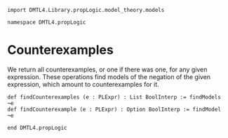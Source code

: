 ```lean
import DMTL4.Library.propLogic.model_theory.models

namespace DMTL4.propLogic
```

# Counterexamples

We return all counterexamples, or one if there was one, for
any given expression. These operations find models of the negation
of the given expression, which amount to counterexamples for it.

```lean
def findCounterexamples (e : PLExpr) : List BoolInterp := findModels ¬e
def findCounterexample (e : PLExpr) : Option BoolInterp := findModel ¬e

end DMTL4.propLogic
```
